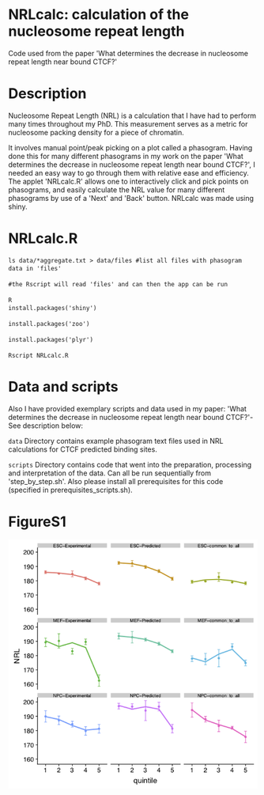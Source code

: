 # NRLcalc: calculation of the nucleosome repeat length

Code used from the paper 'What determines the decrease in nucleosome repeat length near bound CTCF?'

# Description
Nucleosome Repeat Length (NRL) is a calculation that I have had to perform many times throughout my PhD.
This measurement serves as a metric for nucleosome packing density for a piece of chromatin.

It involves manual point/peak picking on a plot called a phasogram. 
Having done this for many different phasograms in my work on the paper 'What determines the decrease in nucleosome repeat length near bound CTCF?', I needed an easy way to go through them with relative ease and efficiency.
The applet 'NRLcalc.R' allows one to interactively click and pick points on phasograms, and easily calculate the NRL value for many different phasograms by use of a 'Next' and 'Back' button. NRLcalc was made using shiny.

# NRLcalc.R
```
ls data/*aggregate.txt > data/files #list all files with phasogram data in 'files'

#the Rscript will read 'files' and can then the app can be run

R
install.packages('shiny')

install.packages('zoo')

install.packages('plyr')

Rscript NRLcalc.R
```

# Data and scripts

Also I have provided exemplary scripts and data used in my paper: 'What determines the decrease in nucleosome repeat length near bound CTCF?'- See description below:

`data`
Directory contains example phasogram text files used in NRL calculations for CTCF predicted binding sites.

`scripts`
Directory contains code that went into the preparation, processing and interpretation of the data. Can all be run sequentially from 'step_by_step.sh'. Also please install all prerequisites for this code (specified in prerequisites_scripts.sh).


# FigureS1
![embed](https://github.com/chrisclarkson/pics/blob/master/FigureS1.png)

